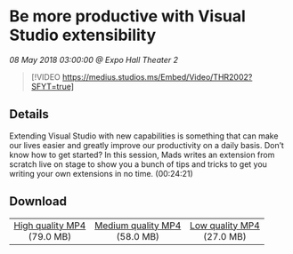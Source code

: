 # Be more productive with Visual Studio extensibility

*08 May 2018 03:00:00 @ Expo Hall Theater 2*

> [!VIDEO https://medius.studios.ms/Embed/Video/THR2002?SFYT=true]

## Details

Extending Visual Studio with new capabilities is something that can make our lives easier and greatly improve our productivity on a daily basis. Don’t know how to get started? In this session, Mads writes an extension from scratch live on stage to show you a bunch of tips and tricks to get you writing your own extensions in no time. (00:24:21)

## Download

||||
|:--:|:----:|:-:|
|[High quality MP4](https://sec.ch9.ms/ch9/d5d5/b0cd5593-0b73-40cd-9b42-f5462513d5d5/THR2002_high.mp4)<br />(79.0 MB)|[Medium quality MP4](https://sec.ch9.ms/ch9/d5d5/b0cd5593-0b73-40cd-9b42-f5462513d5d5/THR2002_mid.mp4)<br />(58.0 MB)|[Low quality MP4](https://sec.ch9.ms/ch9/d5d5/b0cd5593-0b73-40cd-9b42-f5462513d5d5/THR2002.mp4)<br />(27.0 MB)|